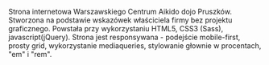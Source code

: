 Strona internetowa Warszawskiego Centrum Aikido dojo Pruszków. Stworzona na podstawie wskazówek właściciela firmy bez projektu graficznego. Powstała przy wykorzystaniu HTML5, CSS3 (Sass), javascript(jQuery). Strona jest responsywana - podejście mobile-first, prosty grid, wykorzystanie mediaqueries, stylowanie głownie w procentach, "em" i "rem". 
